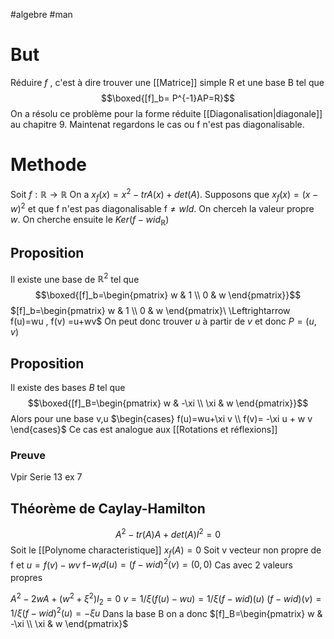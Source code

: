 #algebre #man 
# But
Réduire $f$ , c'est à dire trouver une [[Matrice]] simple R et une base B tel que 
$$\boxed{[f]_b= P^{-1}AP=R}$$
On a résolu ce problème pour la forme réduite [[Diagonalisation|diagonale]] au chapitre 9. Maintenat regardons le cas ou f n'est pas diagonalisable.
# Methode
Soit $f:\mathbb{R}\to\mathbb{R}$
On a $x_f(x)=x^2-trA(x)+det(A)$.
Supposons que  $x_f(x)=(x-w)^2$
et que f n'est pas diagonalisable f$\neq wId$.
On cherceh la valeur propre $w$.
On cherche ensuite le $Ker(f-wid_\mathbb{R})$
## Proposition
Il existe une base de $\mathbb{R}^2$ tel que
$$\boxed{[f]_b=\begin{pmatrix}
w & 1 \\
0 & w
\end{pmatrix}}$$
$[f]_b=\begin{pmatrix}
w & 1 \\
0 & w
\end{pmatrix}\ \Leftrightarrow f(u)=wu , f(v) =u+wv$
On peut donc trouver  $u$ à partir de $v$ et donc $P=(u,v)$
## Proposition 
Il existe des bases $B$ tel que 
$$\boxed{[f]_B=\begin{pmatrix}
w & -\xi \\
\xi & w
\end{pmatrix}}$$
Alors pour une base v,u
$\begin{cases} f(u)=wu+\xi v \\ f(v)= -\xi u + w v \end{cases}$
Ce cas est analogue aux [[Rotations et réflexions]]
### Preuve
Vpir Serie 13 ex 7
## Théorème de Caylay-Hamilton
$$A^2-tr(A)A+det(A)I^2=0$$
Soit le [[Polynome characteristique]] $x_f(A)=0$
Soit v vecteur non propre de f et
$u = f(v)-wv$
f$-w_id(u)= (f-wid)^2(v)=(0,0)$
Cas avec 2 valeurs propres

$A^2-2wA+(w^2+\xi^2)I_2=0$
 $v=1/\xi(f(u)-wu)=1/\xi(f-wid)(u)$
 $(f-wid)(v)=1/\xi(f-wid)^2(u)=-\xi u$
 Dans la base B on a donc $[f]_B=\begin{pmatrix}
w & -\xi \\
\xi & w
\end{pmatrix}$